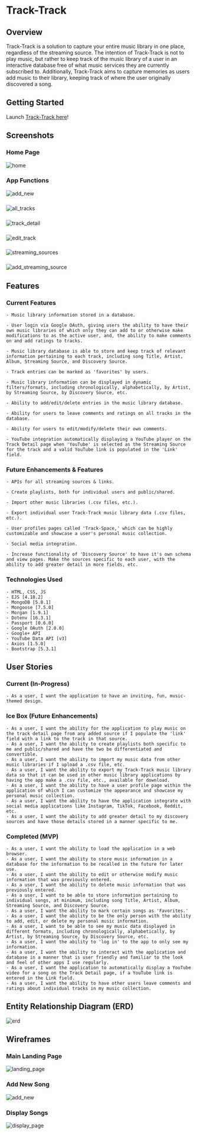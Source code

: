 # Track-Track

## Overview

Track-Track is a solution to capture your entire music library in one place, regardless of the streaming source. The intention of Track-Track is not to play music, but rather to keep track of the music library of a user in an interactive database free of what music services they are currently subscribed to. Additionally, Track-Track aims to capture memories as users add music to their library, keeping track of where the user originally discovered a song.

## Getting Started

Launch [Track-Track here](https://track-track.fly.dev)!

## Screenshots
### Home Page
![home](./public/images/screenshots/home.png)

### App Functions
![add_new](./public/images/screenshots/add_new.png)
###
![all_tracks](./public/images/screenshots/all_tracks.png)
###
![track_detail](./public/images/screenshots/track_detail.png)
###
![edit_track](./public/images/screenshots/edit_track.png)
###
![streaming_sources](./public/images/screenshots/streaming_sources.png)
###
![add_streaming_source](./public/images/screenshots/add_streaming_source.png)

## Features
### Current Features
    - Music library information stored in a database.

    - User login via Google OAuth, giving users the ability to have their own music libraries of which only they can add to or otherwise make modifications to as the active user, and, the ability to make comments on and add ratings to tracks.

    - Music library database is able to store and keep track of relevant information pertaining to each track, including song Title, Artist, Album, Streaming Source, and Discovery Source.

    - Track entries can be marked as 'favorites' by users.

    - Music library information can be displayed in dynamic filters/formats, including chronologically, alphabetically, by Artist, by Streaming Source, by Discovery Source, etc.

    - Ability to add/edit/delete entries in the music library database.

    - Ability for users to leave comments and ratings on all tracks in the database.

    - Ability for users to edit/modify/delete their own comments.

    - YouTube integration automatically displaying a YouTube player on the Track Detail page when 'YouTube' is selected as the Streaming Source for the track and a valid YouTube link is populated in the 'Link' field.

### Future Enhancements & Features
    - APIs for all streaming sources & links.

    - Create playlists, both for individual users and public/shared.

    - Import other music libraries (.csv files, etc.).

    - Export individual user Track-Track music library data (.csv files, etc.).

    - User profiles pages called 'Track-Space,' which can be highly customizable and showcase a user's personal music collection.

    - Social media integration.

    - Increase functionality of 'Discovery Source' to have it's own schema and view pages. Make the sources specific to each user, with the ability to add greater detail in more fields, etc.

### Technologies Used
    - HTML, CSS, JS
    - EJS [4.18.2]
    - MongoDB [5.8.1]
    - Mongoose [7.5.0]
    - Morgan [1.9.1]
    - Dotenv [16.3.1]
    - Passport [0.6.0]
    - Google OAuth [2.0.0]
    - Google+ API
    - YouTube Data API [v3]
    - Axios [1.5.0]
    - Bootstrap [5.3.1]

## User Stories

### Current (In-Progress)
    - As a user, I want the application to have an inviting, fun, music-themed design.

### Ice Box (Future Enhancements)
    - As a user, I want the ability for the application to play music on the track detail page from any added source if I populate the 'link' field with a link to the track in that source.
    - As a user, I want the ability to create playlists both specific to me and public/shared and have the two be differentiated and convertible.
    - As a user, I want the ability to import my music data from other music libraries if I upload a .csv file, etc.
    - As a user, I want the ability to export my Track-Track music library data so that it can be used in other music library applications by having the app make a .csv file, etc., available for download.
    - As a user, I want the ability to have a user profile page within the application of which I can customize the appearance and showcase my personal music collection.
    - As a user, I want the ability to have the application integrate with social media applications like Instagram, TikTok, Facebook, Reddit, etc.
    - As a user, I want the ability to add greater detail to my discovery sources and have those details stored in a manner specific to me.


### Completed (MVP)
    - As a user, I want the ability to load the application in a web browser.
    - As a user, I want the ability to store music information in a database for the information to be recalled in the future for later use.
    - As a user, I want the ability to edit or otherwise modify music information that was previously entered.
    - As a user, I want the ability to delete music information that was previously entered.
    - As a user, I want to be able to store information pertaining to individual songs, at minimum, including song Title, Artist, Album, Streaming Source, and Discovery Source.
    - As a user, I want the ability to mark certain songs as 'Favorites.'
    - As a user, I want the ability to be the only person with the ability to add, edit, or delete my personal music information.
    - As a user, I want to be able to see my music data displayed in different formats, including chronologically, alphabetically, by Artist, by Streaming Source, by Discovery Source, etc.
    - As a user, I want the ability to 'log in' to the app to only see my information.
    - As a user, I want the ability to interact with the application and database in a manner that is user friendly and familiar to the look and feel of other apps I use regularly.
    - As a user, I want the application to automatically display a YouTube video for a song on the Track Detail page, if a YouTube link is entered in the Link field.
    - As a user, I want the ability to have other users leave comments and ratings about individual tracks in my music collection.

## Entity Relationship Diagram (ERD)
![erd](./public/images/wireframes/erd.png)

## Wireframes

### Main Landing Page
![landing_page](./public/images/wireframes/landing_page.png)

### Add New Song
![add_new](./public/images/wireframes/add_new.png)

### Display Songs
![display_page](./public/images/wireframes/display_page.png)